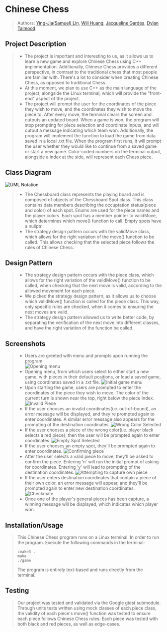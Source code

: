 
# Chinese Chess
 
 > Authors: [Ying-Jia(Samuel) Lin](https://github.com/SamuelLin213), [Will Huang](https://github.com/whuan126), [Jacqueline Gardea](https://github.com/jlgardea), [Dylan Talmood](https://github.com/dtalmood)
 
## Project Description
 > * The project is important and interesting to us, as it allows us to learn a new game and explore Chinese Chess using C++ implementation. Additionally, Chinese Chess provides a different perspective, in contrast to the traditional chess that most people are familiar with. There's a lot to consider when creating Chinese Chess, as opposed to traditional Chess. 
 > * At this moment, we plan to use C++ as the main language of the project, alongside the Linux terminal, which will provide the "front-end" aspect of the project.
 > * The project will prompt the user for the coordinates of the piece they wish to move, and the coordinates they wish to move the piece to. After every move, the terminal clears the screen and outputs an updated board. When a game is won, the program will stop prompting for piece selection and coordinate inputs, and will output a message indicating which team won. Additionally, the program will implement the function to load the game from data saved in a local .txt file. When the program first runs, it will prompt the user whether they would like to continue from a saved game or start a new game. Color-coded numbers on the terminal output, alongside a index at the side, will represent each Chess piece. 
 
## Class Diagram
 ![UML Notation](images/uml_notation.png)
 > * The Chessboard class represents the playing board and is composed of objects of the Chessboard Spot class. This class contains data members describing the occuptation status(piece and color) of each spot. Enums are used for the piece names and the player colors. Each spot has a member pointer to validMove, which determines which move() function to call. Empty spots have a nullptr.
> * The strategy design pattern occurs with the validMove class, which allows for the right variation of the move() function to be called. This allows checking that the selected piece follows the rules of Chinese Chess. 

## Design Pattern
 > * The strategy design pattern occurs with the piece class, which allows for the right variation of the validMove() function to be called, when checking that the next move is valid, according to the allowed movement for each piece. 
 > * We picked the strategy design pattern, as it allows us to choose which validMove() function is called for the piece class. This way, only specific rules are checked, when it comes to ensuring the next moves are valid. 
 > * The strategy design pattern allowed us to write better code, by separating the verification of the next move into different classes, and have the right variation of the function be called. 
 
 ## Screenshots
> * Users are greeted with menu and prompts upon running the program: <br />
![Opening menu](images/menu1.png)
> * Opening menu, from which users select to either start a new game, with pieces in their default positions, or load a saved game, using coordinates saved in a .txt file. 
![Initial game menu](images/menu2.png)
> * Upon starting the game, users are prompted to enter the coordinates of the piece they wish to move. The color of the current turn is shown near the top, right below the piece index. 
![Invalid Piece](images/menu2_1.png)
> * If the user chooses an invalid coordinates(i.e. out-of-bound), an error message will be displayed, and they're prompted again to enter coordinates. A similar error message also appears for the prompting of the destination coordinates. 
![Wrong Color Selected](images/menu2_2.png)
> * If the user chooses a piece of the wrong color(i.e. player black selects a red piece), then the user will be prompted again to enter coordinates.
![Empty Spot Selected](images/menu2_3.png)
> * If the user chooses an empty spot, they'll be prompted again to enter coordinates. 
![Confirming piece](images/menu3.png)
> * After the user selects a valid piece to move, they'll be asked to confirm the piece. Entering 'n' will run the initial prompt of asking for coordinates. Entering 'y' will lead to prompting of the destination coordinates. 
![Attempting to capture own piece](images/menu4.png)
> * If the user enters destination coordinates that contain a piece of their own color, an error message will appear, and they'll be prompted again to enter new destination coordinates. 
![Checkmate](images/menu5.png)
> * Once one of the player's general pieces has been capture, a winning message will be displayed, which indicates which player won.

 ## Installation/Usage
 > This Chinese Chess program runs on a Linux terminal. In order to run the program. Execute the following commands in the terminal:
 > ```
 > cmake3 .
 > make
 > ./game
 > ```
 > The program is entirely text-based and runs directly from the terminal.
 ## Testing
 > Our project was tested and validated via the Google gtest submodule. Through units tests written using mock classes of each piece class, the validity of each piece's move() function was tested to ensure each piece follows Chinese Chess rules. 
 > Each piece was tested with both black and red pieces, as well as edge-cases. 
 
